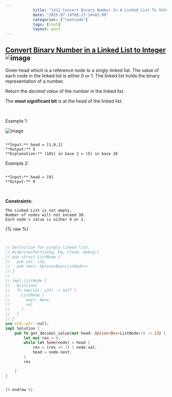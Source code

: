 ```yaml
---
            title: "1411 Convert Binary Number In A Linked List To Integer"
            date: "2025-07-14T08:27:14+02:00"
            categories: ["leetcode"]
            tags: [rust]
            layout: post
---
```

            
## [Convert Binary Number in a Linked List to Integer](https://leetcode.com/problems/convert-binary-number-in-a-linked-list-to-integer) ![image](https://img.shields.io/badge/Difficulty-Easy-brightgreen)

Given head which is a reference node to a singly-linked list. The value of each node in the linked list is either 0 or 1. The linked list holds the binary representation of a number.

Return the *decimal value* of the number in the linked list.

The **most significant bit** is at the head of the linked list.

 

Example 1:

![image](https://assets.leetcode.com/uploads/2019/12/05/graph-1.png)
```

**Input:** head = [1,0,1]
**Output:** 5
**Explanation:** (101) in base 2 = (5) in base 10

```

Example 2:

```

**Input:** head = [0]
**Output:** 0

```

 

**Constraints:**

	The Linked List is not empty.
	Number of nodes will not exceed 30.
	Each node's value is either 0 or 1.

{% raw %}


```rust


// Definition for singly-linked list.
// #[derive(PartialEq, Eq, Clone, Debug)]
// pub struct ListNode {
//   pub val: i32,
//   pub next: Option<Box<ListNode>>
// }
// 
// impl ListNode {
//   #[inline]
//   fn new(val: i32) -> Self {
//     ListNode {
//       next: None,
//       val
//     }
//   }
// }
use std::ptr::null;
impl Solution {
    pub fn get_decimal_value(mut head: Option<Box<ListNode>>) -> i32 {
        let mut res = 0;
        while let Some(node) = head {
            res = (res << 1) | node.val;
            head = node.next;
        }
        res

    }
}


{% endraw %}
